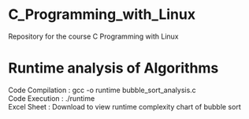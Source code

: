 # C_Programming_with_Linux
Repository for the course C Programming with Linux 

# Runtime analysis of Algorithms
Code Compilation : gcc -o runtime bubble_sort_analysis.c  
Code Execution : ./runtime  
Excel Sheet : Download to view runtime complexity chart of bubble sort
